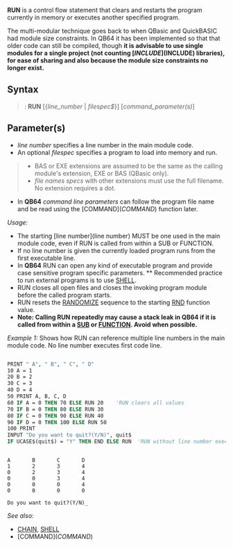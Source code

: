 **RUN** is a control flow statement that clears and restarts the program currently in memory or executes another specified program.

The multi-modular technique goes back to when QBasic and QuickBASIC had module size constraints. In QB64 it has been implemented so that that older code can still be compiled, though **it is advisable to use single modules for a single project (not counting [$INCLUDE]($INCLUDE) libraries), for ease of sharing and also because the module size constraints no longer exist.**



## Syntax

> : **RUN** [{*line_number* | *filespec$*}] [*command_parameter(s)*]


## Parameter(s)

* *line number* specifies a line number in the main module code. 
* An optional *filespec* specifies a program to load into memory and run. 
>  * BAS or EXE extensions are assumed to be the same as the calling module's extension, EXE or BAS (QBasic only).
>  * *file names specs* with other extensions must use the full filename. No extension requires a dot.
* In **QB64** *command line parameters* can follow the program file name and be read using the [COMMAND$](COMMAND$) function later.


*Usage:*
* The starting [line number](line number) MUST be one used in the main module code, even if RUN is called from within a SUB or FUNCTION.
* If no line number is given the currently loaded program runs from the first executable line.
* In **QB64** RUN can open any kind of executable program and provide case sensitive program specific parameters. 
** Recommended practice to run external programs is to use [SHELL](SHELL).
* RUN closes all open files and closes the invoking program module before the called program starts.
* RUN resets the [RANDOMIZE](RANDOMIZE) sequence to the starting [RND](RND) function value.
* **Note: Calling RUN repeatedly may cause a stack leak in QB64 if it is called from within a [SUB](SUB) or [FUNCTION](FUNCTION). Avoid when possible.**


*Example 1:* Shows how RUN can reference multiple line numbers in the main module code. No line number executes first code line.

```vb

PRINT " A", " B", " C", " D"
10 A = 1
20 B = 2
30 C = 3
40 D = 4
50 PRINT A, B, C, D
60 IF A = 0 THEN 70 ELSE RUN 20    'RUN clears all values
70 IF B = 0 THEN 80 ELSE RUN 30
80 IF C = 0 THEN 90 ELSE RUN 40
90 IF D = 0 THEN 100 ELSE RUN 50
100 PRINT
INPUT "Do you want to quit?(Y/N)", quit$
IF UCASE$(quit$) = "Y" THEN END ELSE RUN  'RUN without line number executes at first code line


``` 

```text

A       B       C       D
1       2       3       4
0       2       3       4
0       0       3       4
0       0       0       4
0       0       0       0

Do you want to quit?(Y/N)_

```



*See also:* 
* [CHAIN](CHAIN), [SHELL](SHELL)
* [COMMAND$](COMMAND$)




